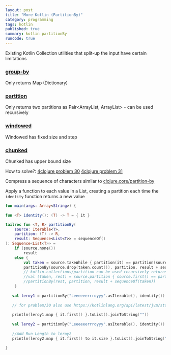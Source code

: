 ```yaml
---
layout: post
title: "More Kotlin (PartitionBy)"
category: programming
tags: kotlin
published: true
summary: kotlin partitionBy
runcode: true
---
```


Existing Kotlin Collection utilities that split-up the input have certain limitations

### [group-by](https://kotlinlang.org/api/latest/jvm/stdlib/kotlin.collections/group-by.html)
Only returns Map (Dictionary)

### [partition](https://kotlinlang.org/api/latest/jvm/stdlib/kotlin.collections/partition.html)
Only returns two partitions as Pair<ArrayList, ArrayList> - can be used recursively 

### [windowed](https://kotlinlang.org/api/latest/jvm/stdlib/kotlin.collections/windowed.html)
Windowed has fixed size and step

### [chunked](https://kotlinlang.org/api/latest/jvm/stdlib/kotlin.collections/chunked.html)
Chunked has upper bound size

How to solve?:
[4clojure problem 30](https://www.4clojure.com/problem/30)
[4clojure problem 31](https://www.4clojure.com/problem/31)

Compress a sequence of characters simliar to [clojure.core/partition-by](https://clojuredocs.org/clojure.core/partition-by) 

Apply a function to each value in a List, creating a partition each time the `identity` function returns a new value 

```  kotlin
fun main(args: Array<String>) {
   
fun <T> identity(): (T) -> T = { it }

tailrec fun <T, R> partitionBy(
    source: Iterable<T>,
    partition: (T) -> R,
    result: Sequence<List<T>> = sequenceOf()
): Sequence<List<T>> =
    if (source.none())
        result
    else {
        val taken = source.takeWhile { partition(it) == partition(source.first()) }
        partitionBy(source.drop(taken.count()), partition, result + sequenceOf(taken))
        // kotlin.collections/partition can be used recursively returns pair of ArrayList
        //val (taken, rest) = source.partition { source.first() == partition(it) }
        //partitionBy(rest, partition, result + sequenceOf(taken))
    }
    
   val leroy1 = partitionBy("Leeeeeerrroyyy".asIterable(), identity())
   
   // for problem/30 also use https://kotlinlang.org/api/latest/jvm/stdlib/kotlin.collections/distinct.html 
   
   println(leroy1.map { it.first() }.toList().joinToString("")) 
   
   val leroy2 = partitionBy("Leeeeeerrroyyy".asIterable(), identity())
   
   //Add Run Length to leroy2
   println(leroy2.map { it.first() to it.size }.toList().joinToString(":"))    
   
}
```
